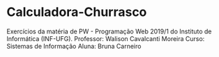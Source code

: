 # Calculadora-Churrasco
Exercícios da matéria de PW - Programação Web 2019/1 do Instituto de Informática (INF-UFG).  Professor: Walison Cavalcanti Moreira  Curso: Sistemas de Informação  Aluna: Bruna Carneiro
